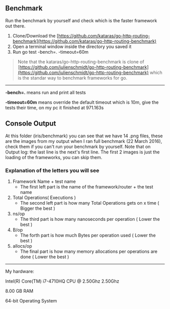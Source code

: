 ## Benchmark

Run the benchmark by yourself and check which is the faster framework out there.

1. Clone/Download the [https://github.com/kataras/go-http-routing-benchmark](https://github.com/kataras/go-http-routing-benchmark)
2. Open a terminal window inside the directory you saved it
3. Run go test -bench=. -timeout=60m



>Note that the kataras/go-http-routing-benchmark is clone of [https://github.com/julienschmidt/go-http-routing-benchmark](https://github.com/julienschmidt/go-http-routing-benchmark) which is the standar way to benchmark frameworks for go.

-------------------------------------------

**-bench=.** means run and print all tests 


**-timeout=60m** means override the default timeout which is 10m, give the tests their time, on my pc it finished at 971.163s



## Console Output 

At this folder (iris/benchmark)  you can see that we have 14 .png files, these are the images from my output when I ran  full benchmark (22 March 2016), check them if you can't run your benchmark by yourself. Note that on Output log: the last line is the next's first line. The first 2 images is just the loading of the frameworks, you can skip them.

### Explanation of the letters you will see


1. Framework Name + test name
	- The first left part is the name of the framework/router + the test name
2. Total Operations( Executions )
	- The second left part is how many Total Operations gets on x time ( Bigger the best )
3. ns/op 
	- The third part is how many nanoseconds per operation ( Lower the best )
4. B/op
	- The forth part is how much Bytes per operation used ( Lower the best )
5. allocs/op
	- The final part is how many memory allocations per operations are done ( Lower the best )




------------------------------------------
My hardware:


Intel(R) Core(TM) i7-4710HQ CPU @ 2.50Ghz 2.50Ghz


8.00 GB RAM

64-bit Operating System